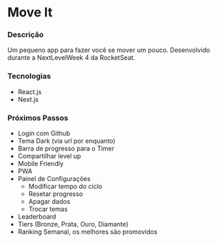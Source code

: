 # Move It

### Descrição

Um pequeno app para fazer você se mover um pouco. Desenvolvido durante a NextLevelWeek 4 da RocketSeat.

### Tecnologias

* React.js
* Next.js

### Próximos Passos

* Login com Github
* Tema Dark (via url por enquanto)
* Barra de progresso para o Timer
* Compartilhar level up
* Mobile Friendly
* PWA
* Painel de Configurações
    * Modificar tempo do ciclo
    * Resetar progresso
    * Apagar dados
    * Trocar temas
* Leaderboard
* Tiers (Bronze, Prata, Ouro, Diamante)
* Ranking Semanal, os melhores são promovidos